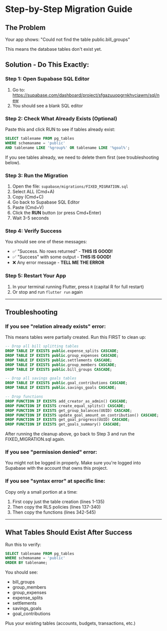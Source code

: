 # Step-by-Step Migration Guide

## The Problem
Your app shows: "Could not find the table public.bill_groups"

This means the database tables don't exist yet.

## Solution - Do This Exactly:

### Step 1: Open Supabase SQL Editor
1. Go to: https://supabase.com/dashboard/project/sfgazuuopgrnkhvciawm/sql/new
2. You should see a blank SQL editor

### Step 2: Check What Already Exists (Optional)
Paste this and click RUN to see if tables already exist:
```sql
SELECT tablename FROM pg_tables
WHERE schemaname = 'public'
AND tablename LIKE '%group%' OR tablename LIKE '%goal%';
```

If you see tables already, we need to delete them first (see troubleshooting below).

### Step 3: Run the Migration
1. Open the file: `supabase/migrations/FIXED_MIGRATION.sql`
2. Select ALL (Cmd+A)
3. Copy (Cmd+C)
4. Go back to Supabase SQL Editor
5. Paste (Cmd+V)
6. Click the **RUN** button (or press Cmd+Enter)
7. Wait 3-5 seconds

### Step 4: Verify Success
You should see one of these messages:
- ✅ "Success. No rows returned" - **THIS IS GOOD!**
- ✅ "Success" with some output - **THIS IS GOOD!**
- ❌ Any error message - **TELL ME THE ERROR**

### Step 5: Restart Your App
1. In your terminal running Flutter, press `R` (capital R for full restart)
2. Or stop and run `flutter run` again

---

## Troubleshooting

### If you see "relation already exists" error:

This means tables were partially created. Run this FIRST to clean up:

```sql
-- Drop all bill splitting tables
DROP TABLE IF EXISTS public.expense_splits CASCADE;
DROP TABLE IF EXISTS public.group_expenses CASCADE;
DROP TABLE IF EXISTS public.settlements CASCADE;
DROP TABLE IF EXISTS public.group_members CASCADE;
DROP TABLE IF EXISTS public.bill_groups CASCADE;

-- Drop all savings goals tables
DROP TABLE IF EXISTS public.goal_contributions CASCADE;
DROP TABLE IF EXISTS public.savings_goals CASCADE;

-- Drop functions
DROP FUNCTION IF EXISTS add_creator_as_admin() CASCADE;
DROP FUNCTION IF EXISTS create_equal_splits() CASCADE;
DROP FUNCTION IF EXISTS get_group_balances(UUID) CASCADE;
DROP FUNCTION IF EXISTS update_goal_amount_on_contribution() CASCADE;
DROP FUNCTION IF EXISTS get_goal_progress(UUID) CASCADE;
DROP FUNCTION IF EXISTS get_goals_summary() CASCADE;
```

After running the cleanup above, go back to Step 3 and run the FIXED_MIGRATION.sql again.

### If you see "permission denied" error:

You might not be logged in properly. Make sure you're logged into Supabase with the account that owns this project.

### If you see "syntax error" at specific line:

Copy only a small portion at a time:
1. First copy just the table creation (lines 1-135)
2. Then copy the RLS policies (lines 137-340)
3. Then copy the functions (lines 342-545)

---

## What Tables Should Exist After Success

Run this to verify:
```sql
SELECT tablename FROM pg_tables
WHERE schemaname = 'public'
ORDER BY tablename;
```

You should see:
- bill_groups
- group_members
- group_expenses
- expense_splits
- settlements
- savings_goals
- goal_contributions

Plus your existing tables (accounts, budgets, transactions, etc.)
